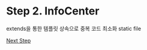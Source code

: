 # Step 2. InfoCenter

extends을 통한 템플릿 상속으로 중복 코드 최소화
static file

[Next Step](https://github.com/LEEJUNB/introductionCenter)
